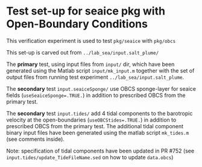 Test set-up for seaice pkg with Open-Boundary Conditions
========================================================

This verification experiment is used to test `pkg/seaice` with `pkg/obcs`

This set-up is carved out from `../lab_sea/input.salt_plume/`

The **primary** test, using input files from `input/` dir, which have been generated using
the Matlab script `input/mk_input.m` together with the set of output files from running
test experiment `../lab_sea/input.salt_plume`.

The **secondary** test `input.seaiceSponge/` use OBCS sponge-layer for seaice fields
(`useSeaiceSponge=.TRUE.`) in addition to prescribed OBCS from the primary test.

The **secondary** test  `input.tides/` add 4 tidal components to the barotropic velocity
at the open-boundaries (`useOBCStides=.TRUE.`) in addition to prescribed OBCS from the
primary test. The additional tidal component binary input files have been generated using
the matlab script `mk_tides.m` (see comments inside).

Note: specification of tidal components have been updated in PR #752
 (see `input.tides/update_TideFileName.sed` on how to update `data.obcs`)

